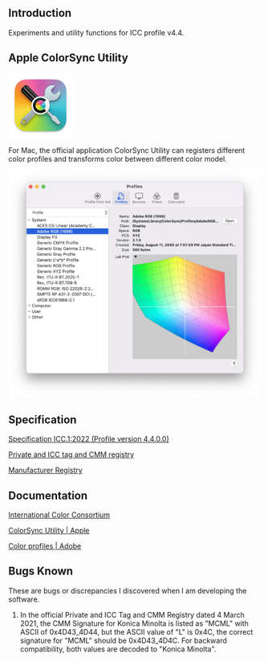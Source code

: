 ## Introduction

Experiments and utility functions for ICC profile v4.4.

## Apple ColorSync Utility

<img src="./image/ColorSync_Utility_icon.png" alt="icon of ColorSync Utility" width=128>

For Mac, the official application ColorSync Utility can registers different color profiles and transforms color between different color model.

<img src="./image/ColorSync_Utility_screenshot.png" alt="screen of ColorSync Utility">

## Specification

[Specification ICC.1:2022 (Profile version 4.4.0.0)](https://www.color.org/specification/ICC.1-2022-05.pdf)

[Private and ICC tag and CMM registry](https://www.color.org/signatures2.xalter)

[Manufacturer Registry](https://www.color.org/signatureRegistry/index.xalter)

## Documentation

[International Color Consortium](https://www.color.org/)

[ColorSync Utility | Apple](https://support.apple.com/guide/colorsync-utility/welcome/mac)

[Color profiles | Adobe](https://helpx.adobe.com/acrobat/using/color-profiles.html)

## Bugs Known

These are bugs or discrepancies I discovered when I am developing the software.

1. In the official Private and ICC Tag and CMM Registry dated 4 March 2021, the CMM Signature for Konica Minolta is listed as "MCML" with ASCII of 0x4D43_4D44, but the ASCII value of "L" is 0x4C, the correct signature for "MCML" should be 0x4D43_4D4C. For backward compatibility, both values are decoded to "Konica Minolta".
